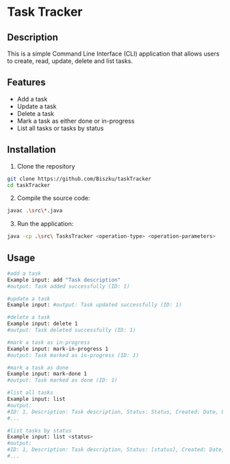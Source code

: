 # Task Tracker

## Description

This is a simple Command Line Interface (CLI) application that 
allows users to create, read, update, delete and list tasks.

## Features

- Add a task
- Update a task
- Delete a task
- Mark a task as either done or in-progress
- List all tasks or tasks by status

## Installation

1. Clone the repository
```bash
git clone https://github.com/Biszku/taskTracker
cd taskTracker
```

2. Compile the source code:
```bash
javac .\src\*.java
```

3. Run the application:
```bash
java -cp .\src\ TasksTracker <operation-type> <operation-parameters>
```

## Usage

```bash
#add a task
Example input: add "Task description"
#output: Task added successfully (ID: 1)

#update a task
Example input: #output: Task updated successfully (ID: 1)

#delete a task
Example input: delete 1
#output: Task deleted successfully (ID: 1)

#mark a task as in-progress
Example input: mark-in-progress 1
#output: Task marked as in-progress (ID: 1)

#mark a task as done
Example input: mark-done 1
#output: Task marked as done (ID: 1)

#list all tasks
Example input: list
#output:
#ID: 1, Description: Task description, Status: Status, Created: Date, Updated: Date
#...

#list tasks by status
Example input: list <status>
#output:
#ID: 1, Description: Task description, Status: [status], Created: Date, Updated: Date
#...
```
